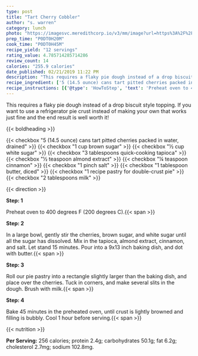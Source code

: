 ```yaml
---
type: post
title: "Tart Cherry Cobbler"
author: "s. warren"
category: lunch
photo: "https://imagesvc.meredithcorp.io/v3/mm/image?url=https%3A%2F%2Fimages.media-allrecipes.com%2Fuserphotos%2F4471804.jpg"
prep_time: "P0DT0H20M"
cook_time: "P0DT0H45M"
recipe_yield: "12 servings"
rating_value: 4.785714285714286
review_count: 14
calories: "255.9 calories"
date_published: 02/21/2019 11:22 PM
description: "This requires a flaky pie dough instead of a drop biscuit style topping. If you want to use a refrigerator pie crust instead of making your own that works just fine and the end result is well worth it!"
recipe_ingredient: ['5 (14.5 ounce) cans tart pitted cherries packed in water, drained', '1 cup brown sugar', '½ cup white sugar', '3 tablespoons quick-cooking tapioca', '½ teaspoon almond extract', '¼ teaspoon cinnamon', '1 pinch salt', '1 tablespoon butter, diced', '1 recipe pastry for double-crust pie', '2 tablespoons milk']
recipe_instructions: [{'@type': 'HowToStep', 'text': 'Preheat oven to 400 degrees F (200 degrees C).\n'}, {'@type': 'HowToStep', 'text': 'In a large bowl, gently stir the cherries, brown sugar, and white sugar until all the sugar has dissolved. Mix in the tapioca, almond extract, cinnamon, and salt. Let stand 15 minutes. Pour into a 9x13 inch baking dish, and dot with butter.\n'}, {'@type': 'HowToStep', 'text': 'Roll our pie pastry into a rectangle slightly larger than the baking dish, and place over the cherries. Tuck in corners, and make several slits in the dough. Brush with milk.\n'}, {'@type': 'HowToStep', 'text': 'Bake 45 minutes in the preheated oven, until crust is lightly browned and filling is bubbly. Cool 1 hour before serving.\n'}]
---
```


This requires a flaky pie dough instead of a drop biscuit style topping. If you want to use a refrigerator pie crust instead of making your own that works just fine and the end result is well worth it! 

{{< boldheading >}}

{{< checkbox "5 (14.5 ounce) cans tart pitted cherries packed in water, drained" >}}
{{< checkbox "1 cup brown sugar" >}}
{{< checkbox "½ cup white sugar" >}}
{{< checkbox "3 tablespoons quick-cooking tapioca" >}}
{{< checkbox "½ teaspoon almond extract" >}}
{{< checkbox "¼ teaspoon cinnamon" >}}
{{< checkbox "1 pinch salt" >}}
{{< checkbox "1 tablespoon butter, diced" >}}
{{< checkbox "1 recipe pastry for double-crust pie" >}}
{{< checkbox "2 tablespoons milk" >}}


{{< direction >}}

**Step: 1**

Preheat oven to 400 degrees F (200 degrees C).{{< span >}}

**Step: 2**

In a large bowl, gently stir the cherries, brown sugar, and white sugar until all the sugar has dissolved. Mix in the tapioca, almond extract, cinnamon, and salt. Let stand 15 minutes. Pour into a 9x13 inch baking dish, and dot with butter.{{< span >}}

**Step: 3**

Roll our pie pastry into a rectangle slightly larger than the baking dish, and place over the cherries. Tuck in corners, and make several slits in the dough. Brush with milk.{{< span >}}

**Step: 4**

Bake 45 minutes in the preheated oven, until crust is lightly browned and filling is bubbly. Cool 1 hour before serving.{{< span >}}

{{< nutrition >}}

**Per Serving:** 256 calories; protein 2.4g; carbohydrates 50.1g; fat 6.2g; cholesterol 2.7mg; sodium 102.8mg.